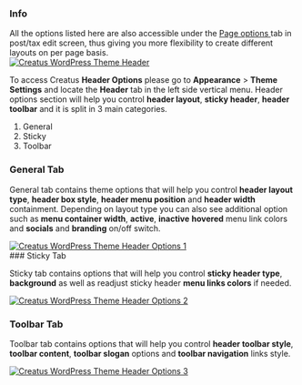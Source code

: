 <div class="thz-notification thz-notification-blue">
	<h3 class="thz-notification-title">Info</h3>
	<div>
	All the options listed here are also accessible under the <a class="thz-lightbox mfp-image" href="../../docs-media/post-page-options.jpg" data-mfp-title="Creatus WordPress Theme Post Page Options" data-modal-size="large"> Page options </a> tab in post/tax edit screen, thus giving you more flexibility to create different layouts on per page basis.
	</div>
</div>

<div class="thz-lightbox-gallery" markdown="1">

<div class="thz-doc-image max">
<a class="thz-lightbox mfp-image" href="../../docs-media/header.jpg" data-mfp-title="Creatus WordPress Theme Header" data-modal-size="large">
	<img src="../../docs-media/header.jpg" alt="Creatus WordPress Theme Header" />
</a>
</div>

To access Creatus __Header Options__ please go to __Appearance__ >  __Theme Settings__ and locate the __Header__ tab in the left side vertical menu. Header options section will help you control __header layout__, __sticky header__, __header toolbar__ and it is split in 3 main categories.
1. General
2. Sticky
3. Toolbar

### General Tab

General tab contains theme options that will help you control __header layout type__, __header box style__, __header menu position__ and __header width__ containment. Depending on layout type you can also see additional option such as __menu container width__, __active__, __inactive__ __hovered__ menu link colors and __socials__ and __branding__ on/off switch.

<div class="thz-doc-image max">
<a class="thz-lightbox mfp-image" href="../../docs-media/header-options-1.jpg" data-mfp-title="Creatus WordPress Theme Admin Header General Tab" data-modal-size="large">
	<img src="../../docs-media/header-options-1.jpg" alt="Creatus WordPress Theme Header Options 1" />
</a>
</div>
### Sticky Tab

Sticky tab contains options that will help you control __sticky header type__, __background__ as well as readjust sticky header __menu links colors__ if needed.

<div class="thz-doc-image max">
<a class="thz-lightbox mfp-image" href="../../docs-media/header-options-2.jpg" data-mfp-title="Creatus WordPress Theme Admin Header Sticky Tab" data-modal-size="large">
	<img src="../../docs-media/header-options-2.jpg" alt="Creatus WordPress Theme Header Options 2" />
</a>
</div>

### Toolbar Tab

Toolbar tab contains options that will help you control __header toolbar style__, __toolbar content__, __toolbar slogan__ options and __toolbar navigation__ links style. 

<div class="thz-doc-image max">
<a class="thz-lightbox mfp-image" href="../../docs-media/header-options-3.jpg" data-mfp-title="Creatus WordPress Theme Header Toolbar Tab" data-modal-size="large">
	<img src="../../docs-media/header-options-3.jpg" alt="Creatus WordPress Theme Header Options 3" />
</a>
</div>

</div>